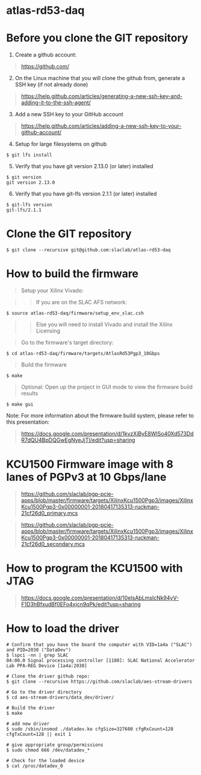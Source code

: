 # atlas-rd53-daq

# Before you clone the GIT repository

1) Create a github account:
> https://github.com/

2) On the Linux machine that you will clone the github from, generate a SSH key (if not already done)
> https://help.github.com/articles/generating-a-new-ssh-key-and-adding-it-to-the-ssh-agent/

3) Add a new SSH key to your GitHub account
> https://help.github.com/articles/adding-a-new-ssh-key-to-your-github-account/

4) Setup for large filesystems on github

```
$ git lfs install
```

5) Verify that you have git version 2.13.0 (or later) installed 

```
$ git version
git version 2.13.0
```

6) Verify that you have git-lfs version 2.1.1 (or later) installed 

```
$ git-lfs version
git-lfs/2.1.1
```

# Clone the GIT repository

```
$ git clone --recursive git@github.com:slaclab/atlas-rd53-daq
```

# How to build the firmware

> Setup your Xilinx Vivado:

>> If you are on the SLAC AFS network:

```$ source atlas-rd53-daq/firmware/setup_env_slac.csh```

>> Else you will need to install Vivado and install the Xilinx Licensing

> Go to the firmware's target directory:

```$ cd atlas-rd53-daq/firmware/targets/AtlasRd53Pgp3_10Gbps```

> Build the firmware

```$ make```

> Optional: Open up the project in GUI mode to view the firmware build results

```$ make gui```

Note: For more information about the firmware build system, please refer to this presentation:

> https://docs.google.com/presentation/d/1kvzXiByE8WISo40Xd573DdR7dQU4BpDQGwEgNyeJjTI/edit?usp=sharing

# KCU1500 Firmware image with 8 lanes of PGPv3 at 10 Gbps/lane

> https://github.com/slaclab/pgp-pcie-apps/blob/master/firmware/targets/XilinxKcu1500Pgp3/images/XilinxKcu1500Pgp3-0x00000001-20180417135313-ruckman-21cf26d0_primary.mcs

> https://github.com/slaclab/pgp-pcie-apps/blob/master/firmware/targets/XilinxKcu1500Pgp3/images/XilinxKcu1500Pgp3-0x00000001-20180417135313-ruckman-21cf26d0_secondary.mcs

# How to program the KCU1500 with JTAG

> https://docs.google.com/presentation/d/10eIsAbLmslcNk94yV-F1D3hBfxudBf0EFo4xjcn9qPk/edit?usp=sharing

# How to load the driver

```
# Confirm that you have the board the computer with VID=1a4a ("SLAC") and PID=2030 ("DataDev")
$ lspci -nn | grep SLAC
04:00.0 Signal processing controller [1180]: SLAC National Accelerator Lab PPA-REG Device [1a4a:2030]

# Clone the driver github repo:
$ git clone --recursive https://github.com/slaclab/aes-stream-drivers

# Go to the driver directory
$ cd aes-stream-drivers/data_dev/driver/

# Build the driver
$ make

# add new driver
$ sudo /sbin/insmod ./datadev.ko cfgSize=327680 cfgRxCount=128 cfgTxCount=128 || exit 1

# give appropriate group/permissions
$ sudo chmod 666 /dev/datadev_*

# Check for the loaded device
$ cat /proc/datadev_0

```


